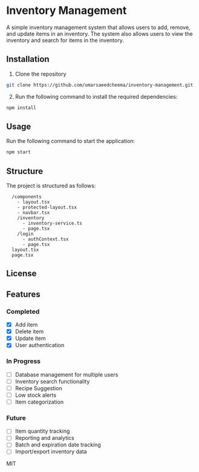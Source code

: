 # Inventory Management

A simple inventory management system that allows users to add, remove, and update items in an inventory. The system also allows users to view the inventory and search for items in the inventory.

## Installation

1. Clone the repository

```bash
git clone https://github.com/umarsaeedcheema/inventory-management.git
```

2. Run the following command to install the required dependencies:

```bash
npm install
```

## Usage

Run the following command to start the application:

```bash
npm start
```

## Structure

The project is structured as follows:

```/app
  /components
    - layout.tsx
    - protected-layout.tsx
    - navbar.tsx
    /inventory
      - inventory-service.ts
      - page.tsx
    /login
      - authContext.tsx
      - page.tsx
  layout.tsx
  page.tsx
```

## License

## Features

### Completed

- [x] Add item
- [x] Delete item
- [x] Update item
- [x] User authentication

### In Progress

- [ ] Database management for multiple users
- [ ] Inventory search functionality
- [ ] Recipe Suggestion
- [ ] Low stock alerts
- [ ] Item categorization

### Future

- [ ] Item quantity tracking
- [ ] Reporting and analytics
- [ ] Batch and expiration date tracking
- [ ] Import/export inventory data

MIT
